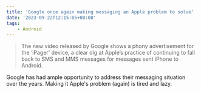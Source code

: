 ```yaml
---
title: 'Google once again making messaging an Apple problem to solve'
date: '2023-09-22T12:15:05+00:00'
tags:
    - Android
---
```


> The new video released by Google shows a phony advertisement for the ‘iPager’ device, a clear dig at Apple’s practice of continuing to fall back to SMS and MMS messages for messages sent iPhone to Android.

Google has had ample opportunity to address their messaging situation over the years. Making it Apple's problem (again) is tired and lazy.